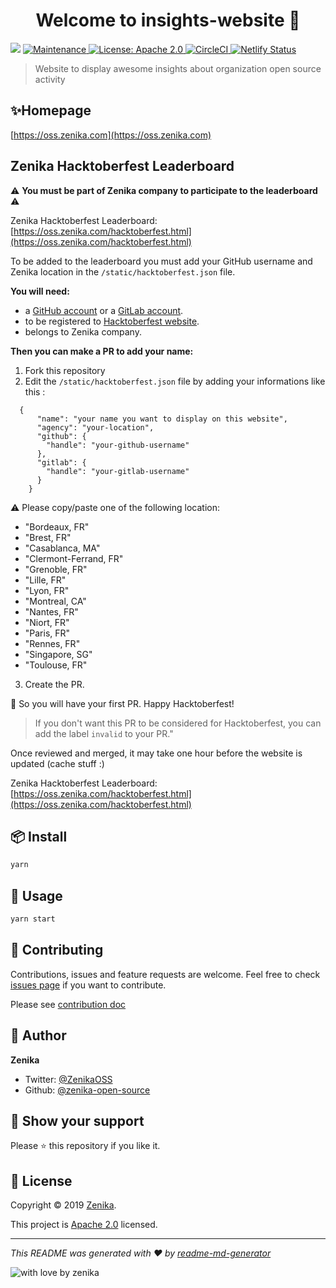 <h1 align="center">Welcome to insights-website 👋</h1>
<p>
  <img src="https://img.shields.io/badge/version-0.1.0-blue.svg?cacheSeconds=2592000" />
  <a href="https://github.com/zenika-open-source/insights-website/graphs/commit-activity">
    <img alt="Maintenance" src="https://img.shields.io/badge/Maintained%3F-yes-green.svg" target="_blank" />
  </a>
  <a href="https://github.com/zenika-open-source/insights-website/blob/master/LICENSE">
    <img alt="License: Apache 2.0" src="https://img.shields.io/badge/License-Apache 2.0-yellow.svg" target="_blank" />
  </a>
  <a href="https://circleci.com/gh/zenika-open-source/insights-website/tree/master">
    <img alt="CircleCI" src="https://circleci.com/gh/zenika-open-source/insights-website/tree/master.svg?style=svg" target="_blank" />
  </a>
  <a href="https://app.netlify.com/sites/zenika-open-source-insights/deploys">
    <img alt="Netlify Status" src="https://api.netlify.com/api/v1/badges/44effe10-3635-426d-899d-984201fa828a/deploy-status" target="_blank" />
  </a>
</p>

> Website to display awesome insights about organization open source activity

## ✨Homepage

[https://oss.zenika.com](https://oss.zenika.com)

## Zenika Hacktoberfest Leaderboard

⚠️  **You must be part of Zenika company to participate to the leaderboard** ⚠️ 

Zenika Hacktoberfest Leaderboard: [https://oss.zenika.com/hacktoberfest.html](https://oss.zenika.com/hacktoberfest.html)

To be added to the leaderboard you must add your GitHub username and Zenika location in the `/static/hacktoberfest.json` file.

**You will need:**
- a [GitHub account](https://github.com) or a [GitLab account](https://gitlab.com/).
- to be registered to [Hacktoberfest website](https://hacktoberfest.digitalocean.com/).
- belongs to Zenika company.

**Then you can make a PR to add your name:**
1. Fork this repository
2. Edit the `/static/hacktoberfest.json` file by adding your informations like this :
```
  {
      "name": "your name you want to display on this website",
      "agency": "your-location",
      "github": {
        "handle": "your-github-username"
      },
      "gitlab": {
        "handle": "your-gitlab-username"
      }
    }
```
⚠️  Please copy/paste one of the following location:
- "Bordeaux, FR"
- "Brest, FR"
- "Casablanca, MA"
- "Clermont-Ferrand, FR"
- "Grenoble, FR"
- "Lille, FR"
- "Lyon, FR"
- "Montreal, CA"
- "Nantes, FR"
- "Niort, FR"
- "Paris, FR"
- "Rennes, FR"
- "Singapore, SG"
- "Toulouse, FR"

3. Create the PR.

🎉 So you will have your first PR. Happy Hacktoberfest! 

> If you don't want this PR to be considered for Hacktoberfest, you can add the label `invalid` to your PR."

Once reviewed and merged, it may take one hour before the website is updated (cache stuff :)

Zenika Hacktoberfest Leaderboard: [https://oss.zenika.com/hacktoberfest.html](https://oss.zenika.com/hacktoberfest.html)

## 📦 Install

```sh
yarn
```

## 🚀 Usage

```sh
yarn start
```

## 🤝 Contributing

Contributions, issues and feature requests are welcome. Feel free to check [issues page](https://github.com/zenika-open-source/insights-website/issues) if you want to contribute.

Please see [contribution doc](./docs/CONTRIBUTING.md)

## 👤 Author

**Zenika**

* Twitter: [@ZenikaOSS](https://twitter.com/ZenikaOSS)
* Github: [@zenika-open-source](https://github.com/zenika-open-source)

## 🙏 Show your support

Please ⭐️ this repository if you like it.

## 📝 License

Copyright © 2019 [Zenika](https://github.com/zenika-open-source).

This project is [Apache 2.0](https://github.com/zenika-open-source/insights-website/blob/master/LICENSE) licensed.

***
_This README was generated with ❤️ by [readme-md-generator](https://github.com/kefranabg/readme-md-generator)_

![with love by zenika](https://img.shields.io/badge/With%20%E2%9D%A4%EF%B8%8F%20by-Zenika-b51432.svg?link=https://oss.zenika.com)
